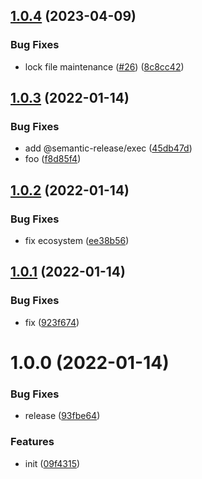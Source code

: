 ## [1.0.4](https://github.com/dword-design/base-config-cli/compare/v1.0.3...v1.0.4) (2023-04-09)


### Bug Fixes

* lock file maintenance ([#26](https://github.com/dword-design/base-config-cli/issues/26)) ([8c8cc42](https://github.com/dword-design/base-config-cli/commit/8c8cc42c1b2ab804a0e1edf094e8d560103c5dd4))

## [1.0.3](https://github.com/dword-design/base-config-cli/compare/v1.0.2...v1.0.3) (2022-01-14)


### Bug Fixes

* add @semantic-release/exec ([45db47d](https://github.com/dword-design/base-config-cli/commit/45db47d818e6b8eb652fb57062d6708f393f0cb2))
* foo ([f8d85f4](https://github.com/dword-design/base-config-cli/commit/f8d85f4175ba3f26986e595d418e449d3977e054))

## [1.0.2](https://github.com/dword-design/base-config-cli/compare/v1.0.1...v1.0.2) (2022-01-14)


### Bug Fixes

* fix ecosystem ([ee38b56](https://github.com/dword-design/base-config-cli/commit/ee38b56ee4d866532fef5d56af1a21e802af052a))

## [1.0.1](https://github.com/dword-design/base-config-cli/compare/v1.0.0...v1.0.1) (2022-01-14)


### Bug Fixes

* fix ([923f674](https://github.com/dword-design/base-config-cli/commit/923f674cf80e0157a9b5ae9edc1ff018310f5527))

# 1.0.0 (2022-01-14)


### Bug Fixes

* release ([93fbe64](https://github.com/dword-design/base-config-cli/commit/93fbe64363b6c384c1054127b92bea3bbbff8f8a))


### Features

* init ([09f4315](https://github.com/dword-design/base-config-cli/commit/09f431596bd7a5642482ed7bd1292c3a67eed6ab))
